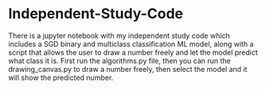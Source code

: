 # Independent-Study-Code
There is a jupyter notebook with my independent study code which includes a SGD binary and multiclass classification ML model, along with a script 
that allows the user to draw a number freely and let the model predict what class it is. First run the algorithms.py file, then you can run the drawing_canvas.py to draw a number freely, then select the model and it will show the predicted number.
